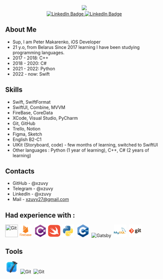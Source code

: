 <div id="header" align="center">
  <img src="https://media0.giphy.com/media/wv1RNuvWMjQ10bzExO/giphy.gif?cid=ecf05e479pl34fgwe02fo9yz055ylxwb2yfs1j342k4hhikb&rid=giphy.gif&ct=g" width="300"/>
</div>

<div id="badges" align="center">
  <a href="https://t.me/xzuvy">
    <img src="https://logos-world.net/wp-content/uploads/2021/03/Telegram-Logo.png?style=for-the-badge&logo=linkedin&logoColor=white" alt="LinkedIn Badge" width="100"/>
    <a href="xzuvy27@gmail.com">
    <img src="https://upload.wikimedia.org/wikipedia/commons/thumb/7/7e/Gmail_icon_%282020%29.svg/512px-Gmail_icon_%282020%29.svg.png?style=for-the-badge&logo=linkedin&logoColor=white" alt="LinkedIn Badge" width="70"/>
  </a>
  </div>




##  About Me

- Sup, I am Peter Makarenko, iOS Developer
- 21 y.o, from Belarus
Since 2017 learning I have been studying programming languages.
- 2017 - 2018:
  C++
- 2018 - 2020:
  C#
- 2021 - 2022:
  Python
- 2022 - now:
  Swift


## Skills

- Swift, SwiftFormat
- SwiftUI, Combine, MVVM
- FireBase, CoreData
- XCode, Visual Studio, PyCharm
- Git, GitHub
- Trello, Notion
- Figma, Sketch
- English B2-C1
- UIKit (Storyboard, code) - few months of learning, switched to SwiftUI
- Other languages : Python (1 year of learning), C++, C# (2 years of learning)
## Contacts
- GitHub - @xzuvy
- Telegram - @xzuvy
- LinkedIn - @xzuvy
- Mail - xzuvy27@gmail.com

## Had experience with :
<div>
  <img src="https://camo.githubusercontent.com/537f66454b766b0d56da91225206ebf6d28ecff24d84668d52cf9430e02460fd/68747470733a2f2f63646e2e776f726c64766563746f726c6f676f2e636f6d2f6c6f676f732f646a616e676f2e737667" title="Git" **alt="Git" width="40" height="40"/>
  <img src="https://github.com/devicons/devicon/blob/master/icons/firebase/firebase-plain-wordmark.svg" title="Firebase" alt="Firebase" width="40" height="40"/>&nbsp;
  <img src="https://raw.githubusercontent.com/devicons/devicon/master/icons/csharp/csharp-original.svg" title="Git" **alt="Git" width="40" height="40"/>
  <img src="https://raw.githubusercontent.com/devicons/devicon/master/icons/swift/swift-original.svg" title="Git" **alt="Git" width="40" height="40"/>
  <img src="https://raw.githubusercontent.com/devicons/devicon/master/icons/python/python-original.svg" title="AWS" alt="AWS" width="40" height="40"/>&nbsp;
  <img src="https://raw.githubusercontent.com/devicons/devicon/master/icons/cplusplus/cplusplus-original.svg" title="NodeJS" alt="NodeJS" width="40" height="40"/>&nbsp;
  <img src="https://camo.githubusercontent.com/471c6ba43f0f163be29c1b5ae7ba46b4849cc2f075bc0a73b901af14b4524624/68747470733a2f2f646576656c6f7065722e6170706c652e636f6d2f6173736574732f656c656d656e74732f69636f6e732f737769667475692f737769667475692d39367839365f32782e706e67" title="Gatsby"  alt="Gatsby" width="40" height="40"/>&nbsp;
  <img src="https://github.com/devicons/devicon/blob/master/icons/mysql/mysql-original-wordmark.svg" title="MySQL"  alt="MySQL" width="40" height="40"/>&nbsp; 
  <img src="https://github.com/devicons/devicon/blob/master/icons/git/git-original-wordmark.svg" title="Git" alt="Git" width="40" height="40"/>&nbsp; 
</div>

## Tools
<div>
  <img src="https://github.com/devicons/devicon/raw/master/icons/xcode/xcode-original.svg" title="Git" alt="Git" width="40" height="40"/>&nbsp;
  <img src="https://camo.githubusercontent.com/4facbe200b31135c3e8adc1c42a20f242f76910ffb094c82d5a7a8af384f619d/68747470733a2f2f75706c6f61642e77696b696d656469612e6f72672f77696b6970656469612f636f6d6d6f6e732f7468756d622f392f39612f56697375616c5f53747564696f5f436f64655f312e33355f69636f6e2e7376672f3230343870782d56697375616c5f53747564696f5f436f64655f312e33355f69636f6e2e7376672e706e67" title="Git" alt="Git" width="40" height="40"/>&nbsp; 
  <img src="https://upload.wikimedia.org/wikipedia/commons/thumb/1/1d/PyCharm_Icon.svg/1200px-PyCharm_Icon.svg.png" title="Git" alt="Git" width="40" height="40"/>&nbsp; 
